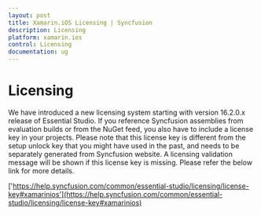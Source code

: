```yaml
---
layout: post
title: Xamarin.iOS Licensing | Syncfusion
description: Licensing
platform: xamarin.ios
control: Licensing
documentation: ug
---
```


# Licensing
We have introduced a new licensing system starting with version 16.2.0.x release of Essential Studio. If you reference Syncfusion assemblies from evaluation builds or from the NuGet feed, you also have to include a license key in your projects. Please note that this license key is different from the setup unlock key that you might have used in the past, and needs to be separately generated from Syncfusion website. A licensing validation message will be shown if this license key is missing. Please refer the below link for more details.
 
['https://help.syncfusion.com/common/essential-studio/licensing/license-key#xamarinios'](https://help.syncfusion.com/common/essential-studio/licensing/license-key#xamarinios)
